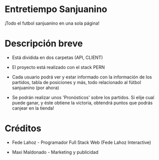 # Entretiempo Sanjuanino

¡Todo el futbol sanjuanino en una sola página!

# Descripción breve

- Está dividida en dos carpetas (API, CLIENT)

- El proyecto está realizado con el stack PERN

- Cada usuario podrá ver y estar informado con la información de los partidos, tabla de posiciones y más, todo relacionado al fútbol sanjuanino (por ahora)

- Se podrán realizar unos 'Pronósticos' sobre los partidos. Si elije cual puede ganar, y éste obtiene la victoria, obtendrá puntos que podrás canjear en la tienda!

# Créditos

- Fede Lahoz - Programador Full Stack Web (Fede Lahoz Interactive)

- Maxi Maldonado - Marketing y publicidad 
